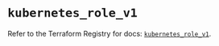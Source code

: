 # `kubernetes_role_v1`

Refer to the Terraform Registry for docs: [`kubernetes_role_v1`](https://registry.terraform.io/providers/hashicorp/kubernetes/2.37.0/docs/resources/role_v1).
